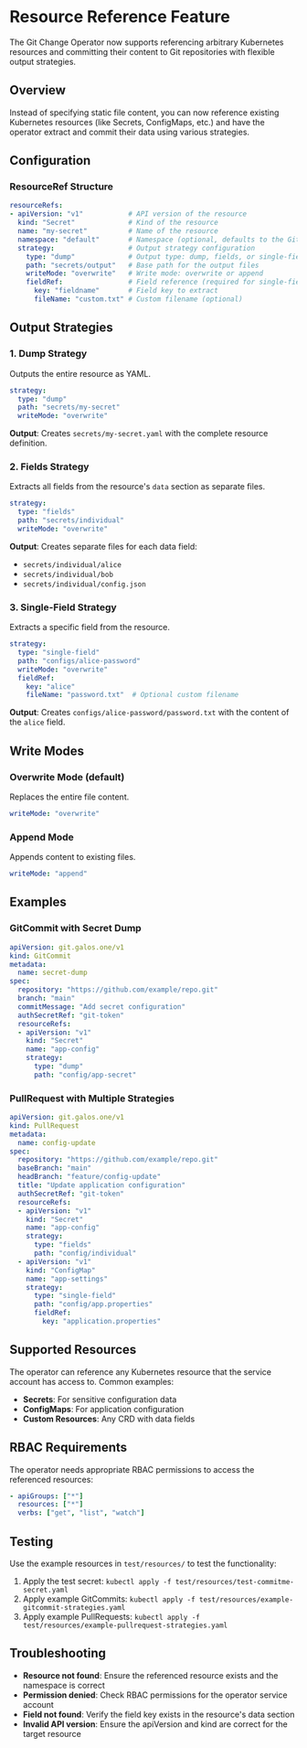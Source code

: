# Resource Reference Feature

The Git Change Operator now supports referencing arbitrary Kubernetes resources and committing their content to Git repositories with flexible output strategies.

## Overview

Instead of specifying static file content, you can now reference existing Kubernetes resources (like Secrets, ConfigMaps, etc.) and have the operator extract and commit their data using various strategies.

## Configuration

### ResourceRef Structure

```yaml
resourceRefs:
- apiVersion: "v1"           # API version of the resource
  kind: "Secret"             # Kind of the resource
  name: "my-secret"          # Name of the resource
  namespace: "default"       # Namespace (optional, defaults to the GitCommit/PullRequest namespace)
  strategy:                  # Output strategy configuration
    type: "dump"             # Output type: dump, fields, or single-field
    path: "secrets/output"   # Base path for the output files
    writeMode: "overwrite"   # Write mode: overwrite or append
    fieldRef:                # Field reference (required for single-field type)
      key: "fieldname"       # Field key to extract
      fileName: "custom.txt" # Custom filename (optional)
```

## Output Strategies

### 1. Dump Strategy

Outputs the entire resource as YAML.

```yaml
strategy:
  type: "dump"
  path: "secrets/my-secret"
  writeMode: "overwrite"
```

**Output**: Creates `secrets/my-secret.yaml` with the complete resource definition.

### 2. Fields Strategy

Extracts all fields from the resource's `data` section as separate files.

```yaml
strategy:
  type: "fields"  
  path: "secrets/individual"
  writeMode: "overwrite"
```

**Output**: Creates separate files for each data field:
- `secrets/individual/alice`
- `secrets/individual/bob`
- `secrets/individual/config.json`

### 3. Single-Field Strategy

Extracts a specific field from the resource.

```yaml
strategy:
  type: "single-field"
  path: "configs/alice-password"
  writeMode: "overwrite"
  fieldRef:
    key: "alice"
    fileName: "password.txt"  # Optional custom filename
```

**Output**: Creates `configs/alice-password/password.txt` with the content of the `alice` field.

## Write Modes

### Overwrite Mode (default)
Replaces the entire file content.

```yaml
writeMode: "overwrite"
```

### Append Mode
Appends content to existing files.

```yaml
writeMode: "append"
```

## Examples

### GitCommit with Secret Dump

```yaml
apiVersion: git.galos.one/v1
kind: GitCommit
metadata:
  name: secret-dump
spec:
  repository: "https://github.com/example/repo.git"
  branch: "main"
  commitMessage: "Add secret configuration"
  authSecretRef: "git-token"
  resourceRefs:
  - apiVersion: "v1"
    kind: "Secret"
    name: "app-config"
    strategy:
      type: "dump"
      path: "config/app-secret"
```

### PullRequest with Multiple Strategies

```yaml
apiVersion: git.galos.one/v1
kind: PullRequest
metadata:
  name: config-update
spec:
  repository: "https://github.com/example/repo.git"
  baseBranch: "main"
  headBranch: "feature/config-update"
  title: "Update application configuration"
  authSecretRef: "git-token"
  resourceRefs:
  - apiVersion: "v1"
    kind: "Secret"
    name: "app-config"
    strategy:
      type: "fields"
      path: "config/individual"
  - apiVersion: "v1"
    kind: "ConfigMap"
    name: "app-settings"
    strategy:
      type: "single-field"
      path: "config/app.properties"
      fieldRef:
        key: "application.properties"
```

## Supported Resources

The operator can reference any Kubernetes resource that the service account has access to. Common examples:

- **Secrets**: For sensitive configuration data
- **ConfigMaps**: For application configuration
- **Custom Resources**: Any CRD with data fields

## RBAC Requirements

The operator needs appropriate RBAC permissions to access the referenced resources:

```yaml
- apiGroups: ["*"]
  resources: ["*"] 
  verbs: ["get", "list", "watch"]
```

## Testing

Use the example resources in `test/resources/` to test the functionality:

1. Apply the test secret: `kubectl apply -f test/resources/test-commitme-secret.yaml`
2. Apply example GitCommits: `kubectl apply -f test/resources/example-gitcommit-strategies.yaml`
3. Apply example PullRequests: `kubectl apply -f test/resources/example-pullrequest-strategies.yaml`

## Troubleshooting

- **Resource not found**: Ensure the referenced resource exists and the namespace is correct
- **Permission denied**: Check RBAC permissions for the operator service account
- **Field not found**: Verify the field key exists in the resource's data section
- **Invalid API version**: Ensure the apiVersion and kind are correct for the target resource